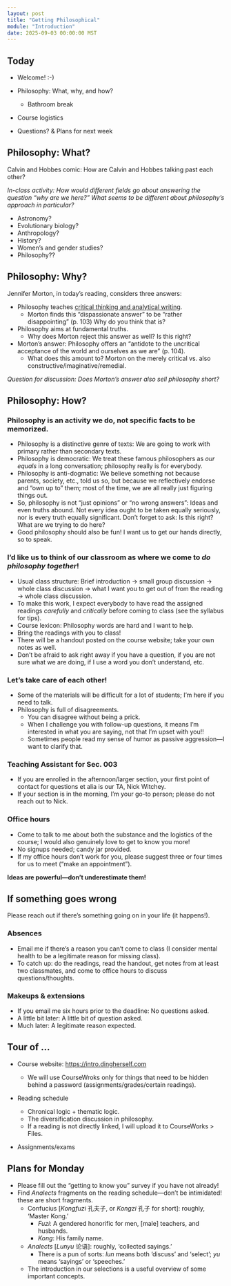 ```yaml
---
layout: post
title: "Getting Philosophical"
module: "Introduction"
date: 2025-09-03 00:00:00 MST
---
```


## Today

- Welcome! :-)
- Philosophy: What, why, and how?
  - Bathroom break

- Course logistics
- Questions? & Plans for next week

## Philosophy: What?

Calvin and Hobbes comic: How are Calvin and Hobbes talking past each other?

*In-class activity: How would different fields go about answering the question “why are we here?” What seems to be different about philosophy’s approach in particular?*

- Astronomy?
- Evolutionary biology?
- Anthropology?
- History?
- Women’s and gender studies?
- Philosophy??

## Philosophy: Why?

Jennifer Morton, in today’s reading, considers three answers:

- Philosophy teaches [critical thinking and analytical writing](https://dailynous.com/value-of-philosophy/charts-and-graphs).
  - Morton finds this “dispassionate answer” to be “rather disappointing” (p. 103) Why do you think that is? 
- Philosophy aims at fundamental truths.
  - Why does Morton reject this answer as well? Is this right?
- Morton’s answer: Philosophy offers an “antidote to the uncritical acceptance of the world and ourselves as we are” (p. 104).
  - What does this amount to? Morton on the merely critical vs. also constructive/imaginative/remedial.

*Question for discussion: Does Morton’s answer also sell philosophy short?*

## Philosophy: How?

### Philosophy is an activity we do, not specific facts to be memorized.

- Philosophy is a distinctive genre of texts: We are going to work with primary rather than secondary texts.
- Philosophy is democratic: We treat these famous philosophers as *our equals* in a long conversation; philosophy really is for everybody.
- Philosophy is anti-dogmatic: We believe something not because parents, society, etc., told us so, but because we reflectively endorse and “own up to” them; most of the time, we are all really just figuring things out.
- So, philosophy is not “just opinions” or “no wrong answers”: Ideas and even truths abound. Not every idea ought to be taken equally seriously, nor is every truth equally significant. Don’t forget to ask: Is this right? What are we trying to do here?
- Good philosophy should also be fun! I want us to get our hands directly, so to speak.

### I’d like us to think of our classroom as where we come to *do philosophy together*!

- Usual class structure: Brief introduction -> small group discussion -> whole class discussion -> what I want you to get out of from the reading -> whole class discussion.
- To make this work, I expect everybody to have read the assigned readings *carefully* and *critically* before coming to class (see the syllabus for tips).
- Course lexicon: Philosophy words are hard and I want to help.
- Bring the readings with you to class!
- There will be a handout posted on the course website; take your own notes as well.
- Don’t be afraid to ask right away if you have a question, if you are not sure what we are doing, if I use a word you don’t understand, etc.

### Let’s take care of each other!

- Some of the materials will be difficult for a lot of students; I’m here if you need to talk.
- Philosophy is full of disagreements.
  - You can disagree without being a prick.
  - When I challenge you with follow-up questions, it means I’m interested in what you are saying, not that I’m upset with you!!
  - Sometimes people read my sense of humor as passive aggression—I want to clarify that.

### Teaching Assistant for Sec. 003

- If you are enrolled in the afternoon/larger section, your first point of contact for questions et alia is our TA, Nick Witchey.
- If your section is in the morning, I’m your go-to person; please do not reach out to Nick.

### Office hours

- Come to talk to me about both the substance and the logistics of the course; I would also genuinely love to get to know you more!
- No signups needed; candy jar provided.
- If my office hours don’t work for you, please suggest three or four times for us to meet (“make an appointment”).

**Ideas are powerful—don’t underestimate them!**

## If something goes wrong

Please reach out if there’s something going on in your life (it happens!).

### Absences

- Email me if there’s a reason you can’t come to class (I consider mental health to be a legitimate reason for missing class).
- To catch up: do the readings, read the handout, get notes from at least two classmates, and come to office hours to discuss questions/thoughts.

### Makeups & extensions

- If you email me six hours prior to the deadline: No questions asked.
- A little bit later: A little bit of question asked.
- Much later: A legitimate reason expected.

## Tour of …

- Course website: <https://intro.dingherself.com>
  - We will use CourseWroks only for things that need to be hidden behind a password (assignments/grades/certain readings).
- Reading schedule
  - Chronical logic + thematic logic.
  - The diversification discussion in philosophy.
  - If a reading is not directly linked, I will upload it to CourseWorks > Files.

- Assignments/exams

## Plans for Monday

- Please fill out the “getting to know you” survey if you have not already!
- Find *Analects* fragments on the reading schedule—don’t be intimidated! these are short fragments.
  - Confucius [*Kongfuzi* 孔夫子, or *Kongzi* 孔子 for short]: roughly, ‘Master Kong.’
    - *Fuzi*: A gendered honorific for men, [male] teachers, and husbands.
    - *Kong*: His family name.
  - *Analects* [*Lunyu* 论语]: roughly, ‘collected sayings.’
    - There is a pun of sorts: *lun* means both ‘discuss’ and ‘select’; *yu* means ‘sayings’ or ‘speeches.’
  - The introduction in our selections is a useful overview of some important concepts.
